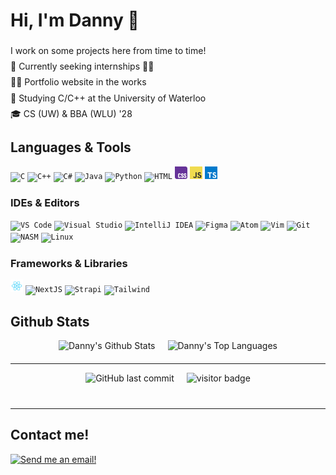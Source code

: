 # Hi, I'm Danny 👋

<div align="left" style="line-height: 1.8; margin-bottom: 20px;">
  I work on some projects here from time to time!<br>
  💼 Currently seeking internships 🤞🙏<br>
  🧑‍💻 Portfolio website in the works<br>
  📖 Studying C/C++ at the University of Waterloo<br>
  🎓 CS (UW) & BBA (WLU) '28
</div>

## Languages & Tools

<code><img height="20" alt="C" src="https://upload.wikimedia.org/wikipedia/commons/thumb/1/18/C_Programming_Language.svg/695px-C_Programming_Language.svg.png"></code>
<code><img height="20" alt="C++" src="https://isocpp.org/assets/images/cpp_logo.png"></code>
<code><img height="20" alt="C#" src="https://upload.wikimedia.org/wikipedia/commons/thumb/b/bd/Logo_C_sharp.svg/910px-Logo_C_sharp.svg.png"></code>
<code><img height="20" alt="Java" src="https://upload.wikimedia.org/wikipedia/en/thumb/3/30/Java_programming_language_logo.svg/1200px-Java_programming_language_logo.svg.png"></code>
<code><img height="20" alt="Python" src="https://upload.wikimedia.org/wikipedia/commons/thumb/c/c3/Python-logo-notext.svg/640px-Python-logo-notext.svg.png"></code>
<code><img height="20" alt="HTML" src="https://upload.wikimedia.org/wikipedia/commons/thumb/6/61/HTML5_logo_and_wordmark.svg/1200px-HTML5_logo_and_wordmark.svg.png"></code>
<code><img height="20" alt="CSS" src="https://raw.githubusercontent.com/github/explore/6c6508f34230f0ac0d49e847a326429eefbfc030/topics/css/css.png"></code>
<code><img height="20" alt="JavaScript" src="https://raw.githubusercontent.com/github/explore/80688e429a7d4ef2fca1e82350fe8e3517d3494d/topics/javascript/javascript.png"></code>
<code><img height="20" alt="TypeScript" src="https://raw.githubusercontent.com/github/explore/80688e429a7d4ef2fca1e82350fe8e3517d3494d/topics/typescript/typescript.png"></code>

### IDEs & Editors

<code><img height="20" alt="VS Code" src="https://upload.wikimedia.org/wikipedia/commons/thumb/9/9a/Visual_Studio_Code_1.35_icon.svg/2048px-Visual_Studio_Code_1.35_icon.svg.png"></code>
<code><img height="20" alt="Visual Studio" src="https://upload.wikimedia.org/wikipedia/commons/thumb/2/2c/Visual_Studio_Icon_2022.svg/1200px-Visual_Studio_Icon_2022.svg.png"></code>
<code><img height="20" alt="IntelliJ IDEA" src="https://upload.wikimedia.org/wikipedia/commons/thumb/9/9c/IntelliJ_IDEA_Icon.svg/1024px-IntelliJ_IDEA_Icon.svg.png"></code>
<code><img height="20" alt="Figma" src="https://upload.wikimedia.org/wikipedia/commons/thumb/3/33/Figma-logo.svg/1200px-Figma-logo.svg.png"></code>
<code><img height="20" alt="Atom" src="https://raw.githubusercontent.com/zeke/atom-icon/master/old-icon/2.png"></code>
<code><img height="20" alt="Vim" src="https://upload.wikimedia.org/wikipedia/commons/thumb/9/9f/Vimlogo.svg/1022px-Vimlogo.svg.png"></code>
<code><img height="20" alt="Git" src="https://git-scm.com/images/logos/downloads/Git-Icon-1788C.png"></code>
<code><img height="20" alt="NASM" src="https://www.herminos.site/_next/static/media/NASM.60abf161.svg"></code>
<code><img height="20" alt="Linux" src="https://upload.wikimedia.org/wikipedia/commons/thumb/3/35/Tux.svg/1200px-Tux.svg.png"></code>

### Frameworks & Libraries

<code><img height="20" alt="React" src="https://raw.githubusercontent.com/github/explore/80688e429a7d4ef2fca1e82350fe8e3517d3494d/topics/react/react.png"></code>
<code><img height="20" alt="NextJS" src="https://www.datocms-assets.com/98835/1684410508-image-7.png"></code>
<code><img height="20" alt="Strapi" src="https://images.spr.so/cdn-cgi/imagedelivery/j42No7y-dcokJuNgXeA0ig/32f3a89c-99c4-466f-8536-dd75f65fa320/Strapi-Monogram/w=256,quality=90,fit=scale-down"></code>
<code><img height="20" width="20" alt="Tailwind" src="https://upload.wikimedia.org/wikipedia/commons/thumb/d/d5/Tailwind_CSS_Logo.svg/2560px-Tailwind_CSS_Logo.svg.png"></code>

## Github Stats

<div align="center" style="display: flex; flex-direction: row; justify-content: center; align-items: center; gap: 20px; margin-bottom: 20px;">
  <div style="display: flex; justify-content: center; align-items: center;">
    <img alt="Danny's Github Stats" src="https://github-readme-stats.vercel.app/api?username=Danh295&show_icons=true&hide_border=true&bg_color=020122&title_color=48AF40&text_color=C3C3C3&icon_color=4ABB41&border_radius=30" />
  </div>
  <div style="display: flex; justify-content: center; align-items: center;">
    <img alt="Danny's Top Languages" src="https://github-readme-stats.vercel.app/api/top-langs/?username=Danh295&show_icons=true&hide_border=true&bg_color=020122&title_color=48AF40&text_color=C3C3C3&icon_color=4ABB41&border_radius=30&layout=compact&langs_count=10" />
  </div>
</div>

---

<div align="center" style="display: flex; justify-content: center; align-items: center; gap: 20px; flex-wrap: wrap; margin-bottom: 40px;">
  <img src="https://img.shields.io/github/last-commit/Danh295/Danh295" alt="GitHub last commit"/>
  <img src="https://komarev.com/ghpvc/?username=Danh295&color=4ABB41" alt="visitor badge"/>
</div>

---

## Contact me!

<div align="left">
  <a href="mailto:hudanny295@gmail.com/"><img alt="Send me an email!" width="120px" src="https://ssl.gstatic.com/ui/v1/icons/mail/rfr/logo_gmail_lockup_dark_1x_r2.png" /></a>
</div>
